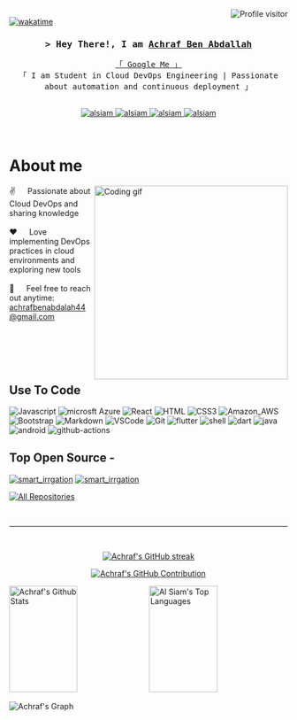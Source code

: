 <!--
<h2 align="center">
  Welcome to a World!
  <img src="https://media.giphy.com/media/hvRJCLFzcasrR4ia7z/giphy.gif" width="28">
</h2>
-->

<!--
<p align="center">
  <a href="https://github.com/achrafbenabdalla"><img src="https://readme-typing-svg.herokuapp.com/?lines=Self%20Taught%20Programmer;Front%20End%20Developer;1.5%2B%20years%20of%20coding%20experience;Always%20learning%20new%20things&center=true&width=380&height=45"></a>
</p>

 -->

<a href="https://komarev.com/ghpvc/?username=achrafbenabdalla">
  <img align="right" src="https://komarev.com/ghpvc/?username=achrafbenabdalla&label=Visitors&color=0e75b6&style=flat" alt="Profile visitor" />
</a>


[![wakatime](https://wakatime.com/badge/user/eebb3dd8-d9b2-40de-9b88-6fd6cac99dbc.svg)](https://wakatime.com/@eebb3dd8-d9b2-40de-9b88-6fd6cac99dbc)

<!-- Intro  -->
<h3 align="center">
        <samp>&gt; Hey There!, I am
                <b><a target="_blank" href="https://www.linkedin.com/in/achraf-ben-abdalah-a26815245/">Achraf Ben Abdallah </a></b>
        </samp>
</h3>


<p align="center"> 
  <samp>
    <a href="[https://www.google.com/search?q=Al+Siam](https://www.linkedin.com/in/achraf-ben-abdalah-a26815245/)">「 Google Me 」</a>
    <br>
    「 I am Student in Cloud DevOps Engineering | Passionate about automation and continuous deployment  」
    <br>
    <br>
  </samp>
</p>

<p align="center">
 <a href="https://alsiam.com" target="blank">
  <img src="https://img.shields.io/badge/Website-DC143C?style=for-the-badge&logo=medium&logoColor=white" alt="alsiam" />
 </a>
 <a href="(https://www.linkedin.com/in/achraf-ben-abdalah-a26815245/)" target="_blank">
  <img src="https://img.shields.io/badge/LinkedIn-0077B5?style=for-the-badge&logo=linkedin&logoColor=white" alt="alsiam"/>
 </a>
 <!-- <a href="" target="_blank">
  <img src="https://img.shields.io/badge/dev.to-0A0A0A?style=for-the-badge&logo=dev.to&logoColor=white" alt="alsiam" />
 </a> -->
 <a href="https://www.instagram.com/achrafbenabdalah/" target="_blank">
  <img src="https://img.shields.io/badge/Instagram-fe4164?style=for-the-badge&logo=instagram&logoColor=white" alt="alsiam" />
 </a> 
 <a href="(https://www.facebook.com/Achraf.b/)" target="_blank">
  <img src="https://img.shields.io/badge/Facebook-20BEFF?&style=for-the-badge&logo=facebook&logoColor=white" alt="alsiam"  />
  </a> 
</p>
<br />

<!-- About Section -->
 # About me
 
<p>
 <img align="right" width="350" src="/assets/programmer.gif" alt="Coding gif" />
  
 ✌️ &emsp;  Passionate about Cloud DevOps and sharing knowledge <br/><br/>
 ❤️ &emsp; Love implementing DevOps practices in cloud environments and exploring new tools<br/><br/>
 📧 &emsp;  Feel free to reach out anytime: achrafbenabdalah44@gmail.com<br/><br/>
 

</p>

<br/>
<br/>
<br/>

## Use To Code

![Javascript](https://img.shields.io/badge/Javascript-F0DB4F?style=for-the-badge&labelColor=black&logo=javascript&logoColor=F0DB4F)
![microsft Azure](https://img.shields.io/badge/Microsoft_Azure-0089D6?style=for-the-badge&logo=microsoft-azure&logoColor=white)
![React](https://img.shields.io/badge/-React-61DBFB?style=for-the-badge&labelColor=black&logo=react&logoColor=61DBFB)
![HTML](https://img.shields.io/badge/HTML5-E34F26?style=for-the-badge&logo=html5&logoColor=white)
![CSS3](https://img.shields.io/badge/CSS3-1572B6?style=for-the-badge&logo=css3&logoColor=white)
![Amazon_AWS](https://img.shields.io/badge/Amazon_AWS-232F3E?style=for-the-badge&logo=amazon-aws&logoColor=white)
![Bootstrap](https://img.shields.io/badge/Bootstrap-563D7C?style=for-the-badge&logo=bootstrap&logoColor=white)
![Markdown](https://img.shields.io/badge/Markdown-000000?style=for-the-badge&logo=markdown&logoColor=white)
![VSCode](https://img.shields.io/badge/Visual_Studio-0078d7?style=for-the-badge&logo=visual%20studio&logoColor=white)
![Git](https://img.shields.io/badge/Git-F05032?style=for-the-badge&logo=git&logoColor=white)
![flutter](https://img.shields.io/badge/Flutter-02569B?style=for-the-badge&logo=flutter&logoColor=white)
![shell](https://img.shields.io/badge/Shell_Script-121011?style=for-the-badge&logo=gnu-bash&logoColor=white)
![dart](	https://img.shields.io/badge/Dart-0175C2?style=for-the-badge&logo=dart&logoColor=white)
![java](	https://img.shields.io/badge/Java-ED8B00?style=for-the-badge&logo=openjdk&logoColor=white)
![android](https://img.shields.io/badge/Android-3DDC84?style=for-the-badge&logo=android&logoColor=white)
![github-actions](https://img.shields.io/badge/GitHub_Actions-2088FF?style=for-the-badge&logo=github-actions&logoColor=white)
<br/>

## Top Open Source -
[![smart_irrgation](https://github-readme-stats.vercel.app/api/pin/?username=achrafbenabdalla&repo=smart_irrgation&border_color=7F3FBF&bg_color=0D1117&title_color=C9D1D9&text_color=8B949E&icon_color=7F3FBF)](https://github.com/achrafbenabdalla/smart_irrgation)
[![smart_irrgation](https://github-readme-stats.vercel.app/api/pin/?username=achrafbenabdalla&repo=pfa-eval-android-project&border_color=7F3FBF&bg_color=0D1117&title_color=C9D1D9&text_color=8B949E&icon_color=7F3FBF)](https://github.com/Enet-Com-23/pfa-eval-android-project)


<p align="left">
  <a href="https://github.com/achrafbenabdalla?tab=repositories" target="_blank"><img alt="All Repositories" title="All Repositories" src="https://img.shields.io/badge/-All%20Repos-2962FF?style=for-the-badge&logo=koding&logoColor=white"/></a>
</p>

<br/>
<hr/>
<br/>

<p align="center">
  <a href="https://github.com/achrafbenabdalla">
    <img src="https://github-readme-streak-stats.herokuapp.com/?user=achrafbenabdalla&theme=radical&border=7F3FBF&background=0D1117" alt="Achraf's GitHub streak"/>
  </a>
</p>

<p align="center">
  <a href="https://github.com/achrafbenabdalla">
    <img src="https://github-profile-summary-cards.vercel.app/api/cards/profile-details?username=achrafbenabdalla&theme=radical" alt="Achraf's GitHub Contribution"/>
  </a>
</p>

<a> 
    <a href="https://github.com/achrafbenabdalla"><img alt="Achraf's Github Stats" src="https://denvercoder1-github-readme-stats.vercel.app/api?username=achrafbenabdalla&show_icons=true&count_private=true&theme=react&border_color=7F3FBF&bg_color=0D1117&title_color=F85D7F&icon_color=F8D866" height="192px" width="49.5%"/></a>
  <a href="https://github.com/achrafbenabdalla"><img alt="Al Siam's Top Languages" src="https://denvercoder1-github-readme-stats.vercel.app/api/top-langs/?username=achrafbenabdalla&langs_count=8&layout=compact&theme=react&border_color=7F3FBF&bg_color=0D1117&title_color=F85D7F&icon_color=F8D866" height="192px" width="49.5%"/></a>
  <br/>
</a>


![Achraf's Graph](https://github-readme-activity-graph.vercel.app/graph?username=achrafbenabdalla&custom_title=%20Achraf's%20GitHub%20Activity%20Graph&bg_color=0D1117&color=7F3FBF&line=7F3FBF&point=7F3FBF&area_color=FFFFFF&title_color=FFFFFF&area=true)
